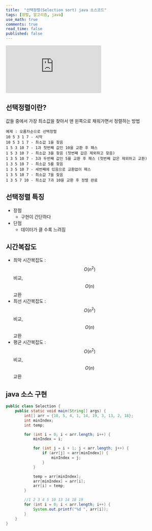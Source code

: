 ```yaml
---
title:  "선택정렬(Selection sort) java 소스코드"
tags: [정렬, 알고리즘, java]
use_math: true
comments: true
read_time: false
published: false
---
```


<iframe src="https://www.youtube.com/embed/Ns4TPTC8whw" frameborder="0" allow="accelerometer; autoplay; encrypted-media; gyroscope; picture-in-picture" allowfullscreen></iframe>

## 선택정렬이란?
값들 중에서 가장 최소값을 찾아서 맨 왼쪽으로 채워가면서 정렬하는 방법

    예제 : 오름차순으로 선택정렬 
    10 5 3 1 7 - 시작
    10 5 3 1 7 - 최소값 1을 찾음
    1 5 3 10 7 - 1과 첫번째 값인 10을 교환 후 패스
    1 5 3 10 7 - 최소값 3을 찾음 (첫번째 값은 제외하고 찾음)
    1 3 5 10 7 - 3과 두번째 값인 5를 교환 후 패스 (첫번째 값은 제외하고 교환)
    1 3 5 10 7 - 최소값 5를 찾음
    1 3 5 10 7 - 세번째에 있음으로 교환없이 패스
    1 3 5 10 7 - 최소값 7을 찾음
    1 3 5 7 10 - 최소값 7과 10을 교환 후 정렬 완료 
    
## 선택정렬 특징
- 장점
    - 구현이 간단하다
- 단점
    - 데이터가 클 수록 느려짐


## 시간복잡도
- 최악 시간복잡도 : $$O(n^2)$$ 비교, $$O(n)$$ 교환
- 최선 시간복잡도 : $$O(n^2)$$ 비교, $$O(n)$$ 교환
- 평균 시간복잡도 : $$O(n^2)$$ 비교, $$O(n)$$ 교환  

## java 소스 구현

```java  
public class Selection {
    public static void main(String[] args) {
        int[] arr = {10, 5, 4, 1, 14, 19, 3, 13, 2, 18};
        int minIndex;
        int temp;

        for (int i = 0; i < arr.length; i++) {
            minIndex = i;

            for (int j = i + 1; j < arr.length; j++) {
                if (arr[j] < arr[minIndex]) {
                    minIndex = j;
                }
            }

            temp = arr[minIndex];
            arr[minIndex] = arr[i];
            arr[i] = temp;
        }

        //1 2 3 4 5 10 13 14 18 19
        for (int i = 0; i < arr.length; i++) {
            System.out.printf("%d ", arr[i]);
        }
    }
}
```